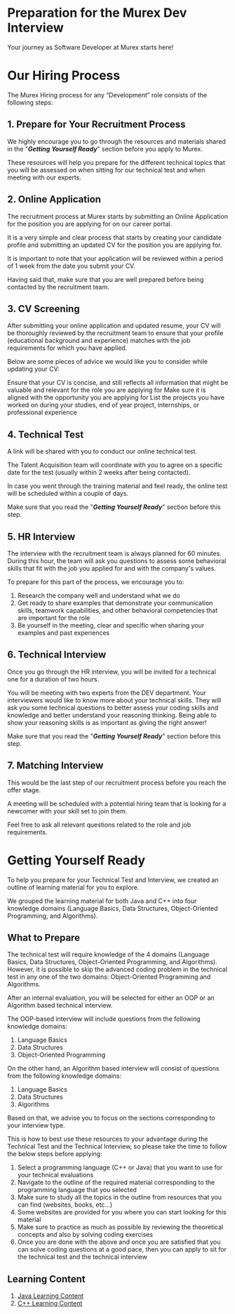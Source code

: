 # Preparation for the Murex Dev Interview 

Your journey as Software Developer at Murex starts here! 

# Our Hiring Process 

The Murex Hiring process for any “Development” role consists of the following steps:

## 1. Prepare for Your Recruitment Process

We highly encourage you to go through the resources and materials shared in the "_**Getting Yourself Ready**_" section before you apply to Murex.

These resources will help you prepare for the different technical topics that you will be assessed on when sitting for our technical test and when meeting with our experts.

## 2. Online Application

The recruitment process at Murex starts by submitting an Online Application for the position you are applying for on our career portal.

It is a very simple and clear process that starts by creating your candidate profile and submitting an updated CV for the position you are applying for.

It is important to note that your application will be reviewed within a period of 1 week from the date you submit your CV.

Having said that, make sure that you are well prepared before being contacted by the recruitment team.

## 3. CV Screening

After submitting your online application and updated resume, your CV will be thoroughly reviewed by the recruitment team to ensure that your profile (educational background and experience) matches with the job requirements for which you have applied.

Below are some pieces of advice we would like you to consider while updating your CV:

Ensure that your CV is concise, and still reflects all information that might be valuable and relevant for the role you are applying for
Make sure it is aligned with the opportunity you are applying for
List the projects you have worked on during your studies, end of year project, internships, or professional experience

## 4. Technical Test

A link will be shared with you to conduct our online technical test.

The Talent Acquisition team will coordinate with you to agree on a specific date for the test (usually within 2 weeks after being contacted).

In case you went through the training material and feel ready, the online test will be scheduled within a couple of days.

Make sure that you read the "_**Getting Yourself Ready**_" section before this step.

## 5. HR Interview

The interview with the recruitment team is always planned for 60 minutes. During this hour, the team will ask you questions to assess some behavioral skills that fit with the job you applied for and with the company's values.

To prepare for this part of the process, we encourage you to:

1. Research the company well and understand what we do
2. Get ready to share examples that demonstrate your communication skills, teamwork capabilities, and other behavioral competencies that are important for the role
3. Be yourself in the meeting, clear and specific when sharing your examples and past experiences

## 6. Technical Interview

Once you go through the HR interview, you will be invited for a technical one for a duration of two hours.

You will be meeting with two experts from the DEV department. Your interviewers would like to know more about your technical skills. They will ask you some technical questions to better assess your coding skills and knowledge and better understand your reasoning thinking. Being able to show your reasoning skills is as important as giving the right answer!

Make sure that you read the "_**Getting Yourself Ready**_" section before this step.

## 7. Matching Interview

This would be the last step of our recruitment process before you reach the offer stage.

A meeting will be scheduled with a potential hiring team that is looking for a newcomer with your skill set to join them.

Feel free to ask all relevant questions related to the role and job requirements.

# Getting Yourself Ready

To help you prepare for your Technical Test and Interview, we created an outline of learning material for you to explore.

We grouped the learning material for both Java and C++ into four knowledge domains (Language Basics, Data Structures, Object-Oriented Programming, and Algorithms).

## What to Prepare

The technical test will require knowledge of the 4 domains (Language Basics, Data Structures, Object-Oriented Programming, and Algorithms).  However, it is possible to skip the advanced coding problem in the technical test in any one of the two domains: Object-Oriented Programming and Algorithms.

After an internal evaluation, you will be selected for either an OOP or an Algorithm based technical interview.

The OOP-based interview will include questions from the following knowledge domains: 
1. Language Basics
2. Data Structures
3. Object-Oriented Programming

On the other hand, an Algorithm based interview will consist of questions from the following knowledge domains: 
1. Language Basics
2. Data Structures
3. Algorithms

Based on that, we advise you to focus on the sections corresponding to your interview type.

This is how to best use these resources to your advantage during the Technical Test and the Technical Interview, so please take the time to follow the below steps before applying:

1. Select a programming language (C++ or Java) that you want to use for your technical evaluations
2. Navigate to the outline of the required material corresponding to the programming language that you selected
3. Make sure to study all the topics in the outline from resources that you can find (websites, books, etc...)
4. Some websites are provided for you where you can start looking for this material
5. Make sure to practice as much as possible by reviewing the theoretical concepts and also by solving coding exercises
6. Once you are done with the above and once you are satisfied that you can solve coding questions at a good pace, then you can apply to sit for the technical test and the technical interview

## Learning Content

1. [Java Learning Content](./JAVA.md)
2. [C++ Learning Content](./CPP.md)


